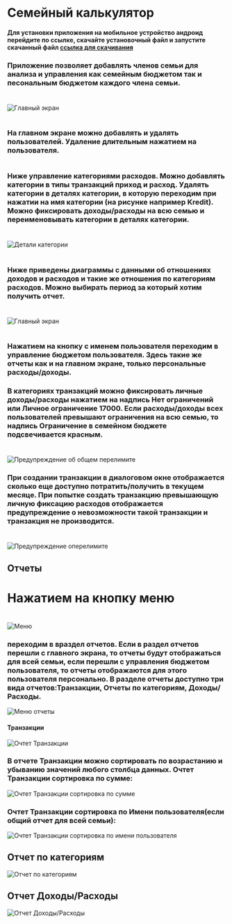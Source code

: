 # Семейный калькулятор
#### Для установки приложения на мобильное устройство андроид перейдите по ссылке, скачайте установочный файл и запустите скачанный файл [ссылка для скачивания](https://github.com/Andrey253/familyBudget/blob/master/apk/app-armeabi-v7a-release.apk "Семейный калькулятор apk")

### Приложение позволяет добавлять членов семьи для анализа и управления как семейным бюджетом так и песональным бюджетом каждого члена семьи.
#
![Главный экран](https://github.com/Andrey253/familyBudget/blob/master/image/2022-06-17_16-36-13.png?raw=true "Главный экран")
#

### На главном экране можно добавлять и удалять пользователей. Удаление длительным нажатием на пользователя.
#
### Ниже управление категориями расходов. Можно добавлять категории в типы транзакций приход и расход. Удалять категории в деталях категории, в которую переходим при нажатии на имя категории (на рисунке например Kredit). Можно фиксировать доходы/расходы на всю семью  и переименовывать категории в деталях категории.
#
![Детали категории](https://github.com/Andrey253/familyBudget/blob/master/image/2022-06-17_16-59-01.png?raw=true "Детали категории")
#

### Ниже приведены диаграммы с данными об отношениях доходов и расходов и такие же отношения по категориям расходов. Можно выбирать период за который хотим получить отчет.
#
![Главный экран](https://github.com/Andrey253/familyBudget/blob/master/image/2022-06-17_16-37-39.png?raw=true "Даграмма расход/доход")

#
### Нажатием на кнопку с именем пользователя переходим в управление бюджетом пользователя. Здесь такие же отчеты как и на главном экране, только персональные расходы/доходы.
### В категориях транзакций можно фиксировать личные доходы/расходы нажатием на надпись Нет ограничений или Личное ограничение 17000. Если расходы/доходы всех пользователей превышают ограничения на всю семью, то надпись Ограничение в семейном бюджете подсвечивается красным.
#
![Предупреждение об общем перелимите](https://github.com/Andrey253/familyBudget/blob/master/image/2022-06-17_17-29-40.png?raw=true "Предупреждение об общем перелимите")

### При создании транзакции в диалоговом окне отображается сколько еще доступно потратить/получить в текущем месяце. При попытке создать транзакцию превышающую личную фиксацию расходов отображается предупреждение о невозможности такой транзакции и транзакция не производится. 
#
![Предупреждение оперелимите](https://github.com/Andrey253/familyBudget/blob/master/image/2022-06-17_17-35-19.png?raw=true "Предупреждение о перелимите")
## Отчеты
# Нажатием на кнопку меню
#
![Меню](https://github.com/Andrey253/familyBudget/blob/master/image/2022-06-17_17-31-20.png?raw=true "Меню")
### переходим в враздел отчетов. Если в раздел отчетов перешли с главного экрана, то отчеты будут отображаться для всей семьи, если перешли с управления бюджетом пользователя, то отчеты отображаются для этого пользователя персонально. В разделе отчеты доступно три вида отчетов:Транзакции, Отчеты по категориям, Доходы/Расходы. 
![Меню отчеты](https://github.com/Andrey253/familyBudget/blob/master/image/2022-06-18_10-21-19.png?raw=true "Меню отчеты")

#### Транзакции
![Очтет Транзакции](https://github.com/Andrey253/familyBudget/blob/master/image/2022-06-18_10-25-10.png?raw=true "Отчет Транзакции")
### В отчете Транзакции можно сортировать по возрастанию и убыванию значений любого столбца данных. Очтет Транзакции сортировка по сумме:
![Очтет Транзакции сортировка по сумме](https://github.com/Andrey253/familyBudget/blob/master/image/2022-06-18_10-25-32.png?raw=true "Отчет Транзакции сортировка по сумме")
### Очтет Транзакции сортировка по Имени пользователя(если общий отчет для всей семьи):
![Очтет Транзакции сортировка по имени пользователя](https://github.com/Andrey253/familyBudget/blob/master/image/2022-06-18_10-25-51.png?raw=true "Отчет Транзакции сортировка по имени пользователя")
## Отчет по категориям
![Отчет по категориям](https://github.com/Andrey253/familyBudget/blob/master/image/2022-06-18_10-54-41.png?raw=true "Отчет по категориям")
## Отчет Доходы/Расходы
![Отчет Доходы/Расходы](https://github.com/Andrey253/familyBudget/blob/master/image/2022-06-18_10-55-25.png?raw=true "Отчет Доходы/Расходы")
